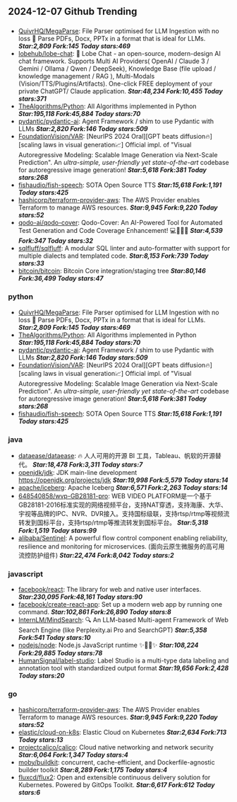 ## 2024-12-07 Github Trending

### 
* [QuivrHQ/MegaParse](https://github.com/QuivrHQ/MegaParse): File Parser optimised for LLM Ingestion with no loss 🧠 Parse PDFs, Docx, PPTx in a format that is ideal for LLMs. ***Star:2,809 Fork:145 Today stars:469***
* [lobehub/lobe-chat](https://github.com/lobehub/lobe-chat): 🤯 Lobe Chat - an open-source, modern-design AI chat framework. Supports Multi AI Providers( OpenAI / Claude 3 / Gemini / Ollama / Qwen / DeepSeek), Knowledge Base (file upload / knowledge management / RAG ), Multi-Modals (Vision/TTS/Plugins/Artifacts). One-click FREE deployment of your private ChatGPT/ Claude application. ***Star:48,234 Fork:10,455 Today stars:371***
* [TheAlgorithms/Python](https://github.com/TheAlgorithms/Python): All Algorithms implemented in Python ***Star:195,118 Fork:45,884 Today stars:70***
* [pydantic/pydantic-ai](https://github.com/pydantic/pydantic-ai): Agent Framework / shim to use Pydantic with LLMs ***Star:2,820 Fork:146 Today stars:509***
* [FoundationVision/VAR](https://github.com/FoundationVision/VAR): [NeurIPS 2024 Oral][GPT beats diffusion🔥] [scaling laws in visual generation📈] Official impl. of "Visual Autoregressive Modeling: Scalable Image Generation via Next-Scale Prediction". An *ultra-simple, user-friendly yet state-of-the-art* codebase for autoregressive image generation! ***Star:5,618 Fork:381 Today stars:268***
* [fishaudio/fish-speech](https://github.com/fishaudio/fish-speech): SOTA Open Source TTS ***Star:15,618 Fork:1,191 Today stars:425***
* [hashicorp/terraform-provider-aws](https://github.com/hashicorp/terraform-provider-aws): The AWS Provider enables Terraform to manage AWS resources. ***Star:9,945 Fork:9,220 Today stars:52***
* [qodo-ai/qodo-cover](https://github.com/qodo-ai/qodo-cover): Qodo-Cover: An AI-Powered Tool for Automated Test Generation and Code Coverage Enhancement! 💻🤖🧪🐞 ***Star:4,539 Fork:347 Today stars:32***
* [sqlfluff/sqlfluff](https://github.com/sqlfluff/sqlfluff): A modular SQL linter and auto-formatter with support for multiple dialects and templated code. ***Star:8,153 Fork:739 Today stars:33***
* [bitcoin/bitcoin](https://github.com/bitcoin/bitcoin): Bitcoin Core integration/staging tree ***Star:80,146 Fork:36,499 Today stars:47***

### python
* [QuivrHQ/MegaParse](https://github.com/QuivrHQ/MegaParse): File Parser optimised for LLM Ingestion with no loss 🧠 Parse PDFs, Docx, PPTx in a format that is ideal for LLMs. ***Star:2,809 Fork:145 Today stars:469***
* [TheAlgorithms/Python](https://github.com/TheAlgorithms/Python): All Algorithms implemented in Python ***Star:195,118 Fork:45,884 Today stars:70***
* [pydantic/pydantic-ai](https://github.com/pydantic/pydantic-ai): Agent Framework / shim to use Pydantic with LLMs ***Star:2,820 Fork:146 Today stars:509***
* [FoundationVision/VAR](https://github.com/FoundationVision/VAR): [NeurIPS 2024 Oral][GPT beats diffusion🔥] [scaling laws in visual generation📈] Official impl. of "Visual Autoregressive Modeling: Scalable Image Generation via Next-Scale Prediction". An *ultra-simple, user-friendly yet state-of-the-art* codebase for autoregressive image generation! ***Star:5,618 Fork:381 Today stars:268***
* [fishaudio/fish-speech](https://github.com/fishaudio/fish-speech): SOTA Open Source TTS ***Star:15,618 Fork:1,191 Today stars:425***

### java
* [dataease/dataease](https://github.com/dataease/dataease): 🔥 人人可用的开源 BI 工具，Tableau、帆软的开源替代。 ***Star:18,478 Fork:3,311 Today stars:7***
* [openjdk/jdk](https://github.com/openjdk/jdk): JDK main-line development https://openjdk.org/projects/jdk ***Star:19,998 Fork:5,579 Today stars:14***
* [apache/iceberg](https://github.com/apache/iceberg): Apache Iceberg ***Star:6,571 Fork:2,263 Today stars:14***
* [648540858/wvp-GB28181-pro](https://github.com/648540858/wvp-GB28181-pro): WEB VIDEO PLATFORM是一个基于GB28181-2016标准实现的网络视频平台，支持NAT穿透，支持海康、大华、宇视等品牌的IPC、NVR、DVR接入。支持国标级联，支持rtsp/rtmp等视频流转发到国标平台，支持rtsp/rtmp等推流转发到国标平台。 ***Star:5,318 Fork:1,519 Today stars:99***
* [alibaba/Sentinel](https://github.com/alibaba/Sentinel): A powerful flow control component enabling reliability, resilience and monitoring for microservices. (面向云原生微服务的高可用流控防护组件) ***Star:22,474 Fork:8,042 Today stars:2***

### javascript
* [facebook/react](https://github.com/facebook/react): The library for web and native user interfaces. ***Star:230,095 Fork:48,161 Today stars:90***
* [facebook/create-react-app](https://github.com/facebook/create-react-app): Set up a modern web app by running one command. ***Star:102,861 Fork:26,890 Today stars:8***
* [InternLM/MindSearch](https://github.com/InternLM/MindSearch): 🔍 An LLM-based Multi-agent Framework of Web Search Engine (like Perplexity.ai Pro and SearchGPT) ***Star:5,358 Fork:541 Today stars:10***
* [nodejs/node](https://github.com/nodejs/node): Node.js JavaScript runtime ✨🐢🚀✨ ***Star:108,224 Fork:29,885 Today stars:78***
* [HumanSignal/label-studio](https://github.com/HumanSignal/label-studio): Label Studio is a multi-type data labeling and annotation tool with standardized output format ***Star:19,656 Fork:2,428 Today stars:20***

### go
* [hashicorp/terraform-provider-aws](https://github.com/hashicorp/terraform-provider-aws): The AWS Provider enables Terraform to manage AWS resources. ***Star:9,945 Fork:9,220 Today stars:52***
* [elastic/cloud-on-k8s](https://github.com/elastic/cloud-on-k8s): Elastic Cloud on Kubernetes ***Star:2,634 Fork:713 Today stars:13***
* [projectcalico/calico](https://github.com/projectcalico/calico): Cloud native networking and network security ***Star:6,064 Fork:1,347 Today stars:4***
* [moby/buildkit](https://github.com/moby/buildkit): concurrent, cache-efficient, and Dockerfile-agnostic builder toolkit ***Star:8,289 Fork:1,175 Today stars:4***
* [fluxcd/flux2](https://github.com/fluxcd/flux2): Open and extensible continuous delivery solution for Kubernetes. Powered by GitOps Toolkit. ***Star:6,617 Fork:612 Today stars:6***
